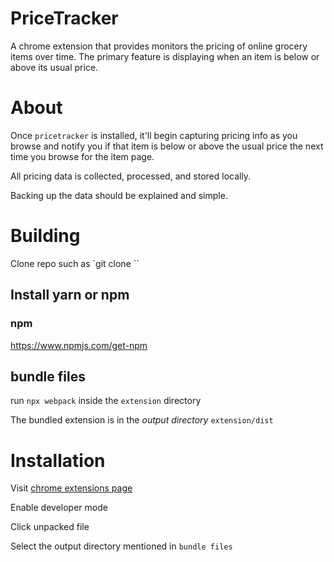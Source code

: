 # PriceTracker

A chrome extension that provides monitors the pricing of online grocery items over time. The primary feature is displaying when an item is below or above its usual price.

# About

Once `pricetracker` is installed, it'll begin capturing pricing info as you browse and notify you if that item is below or above the usual price the next time you browse for the item page.

All pricing data is collected, processed, and stored locally.

Backing up the data should be explained and simple.

# Building

Clone repo such as `git clone <repo url>``

## Install yarn or npm
### npm
https://www.npmjs.com/get-npm

## bundle files
run `npx webpack` inside the `extension` directory

The bundled extension is in the *output directory* `extension/dist`

# Installation
Visit [chrome extensions page](chrome://extensions)

Enable developer mode

Click  unpacked file

Select the output directory mentioned in `bundle files`

